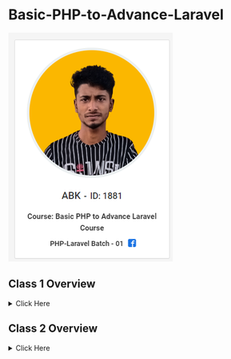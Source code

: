 # Basic-PHP-to-Advance-Laravel
![alt](https://github.com/ABKK2BD/Basic-PHP-to-Advance-Laravel/blob/master/IMAGE/Screenshot_1.png)
## Class 1 Overview
<details> 
   <summary> Click Here </summary>
   1 Github

 * What is Git & Github 

 * Why need Git & Github

 * Git bash Downloads & Installation

* Create an Account on Github

 * Create project Local to Online

* Create Project Online

 * How to fork any github project from another account.

* IDE / Code Editor

* Vs Code Downloads

* Vs Code Editor keyboard shortcuts

* Important Package installation
<details>
<summary>Resorce </summary>
    From the very beginning, we have to know about git & github to showcase our daily practice and work for future use.

And secondly we have to know about vs keyboard shortcuts to save our time in coding, and install essential packages for extra facilities in vs code.


* Git bash Downloads - https://git-scm.com/downloads 

* Create your github account - https://github.com/ 

* Create project Local to Online - https://github.com/rafiswe/Github-Tutorial/blob/master/Create-local-to-online.txt

* Create Project Online - https://github.com/rafiswe/Github-Tutorial/blob/master/Create-online-repository.txt

* Vs Code Downloads - https://code.visualstudio.com/download 

* Vs Code Editor keyboard shortcuts -  https://code.visualstudio.com/shortcuts/keyboard-shortcuts-windows.pdf 

* Important Package installation

* Html snippet

* Html css support

* Intellisense for css class names in html

* Auto close tag

* Auto rename tag

* Beautify

* Bracket pair colorizer

* Php intellisense

* Php namespace resolver

Alignment
    </details>

</details>

## Class 2 Overview
<details> 
    <summary> Click Here </summary>
1 PHP Language.

History of php

How does php work

Power of php

Environment setup, Code Structure & Run Code

Server setup

Code syntax & run code 

How to write Php code in html.

Variable

What is Variable?

Declaration rules of common variables.

Declaration rules of Constant variables.

Different between variable & constant.

Print Way

Concat string, inverted comma.

echo, Printf, sprintf

Different types of Data types


Most commonly used scalar (মৌলিক) data types - (String, Integer, float, Boolean)

Compound (যৌগিক) data types - (Array, Object)

Null, Resource
</details>